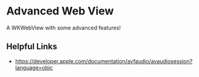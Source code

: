 # Advanced Web View

A WKWebView with some advanced features!

## Helpful Links

- https://developer.apple.com/documentation/avfaudio/avaudiosession?language=objc
